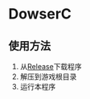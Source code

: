 # DowserC

## 使用方法

1. 从[Release](https://github.com/Arama0517/dowserC/releases)下载程序
2. 解压到游戏根目录
3. 运行本程序
